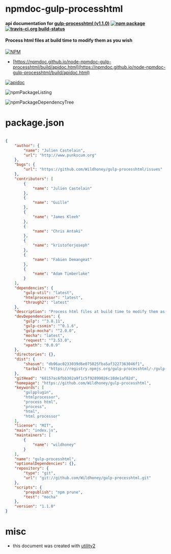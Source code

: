 # npmdoc-gulp-processhtml

#### api documentation for  [gulp-processhtml (v1.1.0)](https://github.com/Wildhoney/gulp-processhtml)  [![npm package](https://img.shields.io/npm/v/npmdoc-gulp-processhtml.svg?style=flat-square)](https://www.npmjs.org/package/npmdoc-gulp-processhtml) [![travis-ci.org build-status](https://api.travis-ci.org/npmdoc/node-npmdoc-gulp-processhtml.svg)](https://travis-ci.org/npmdoc/node-npmdoc-gulp-processhtml)

#### Process html files at build time to modify them as you wish

[![NPM](https://nodei.co/npm/gulp-processhtml.png?downloads=true&downloadRank=true&stars=true)](https://www.npmjs.com/package/gulp-processhtml)

- [https://npmdoc.github.io/node-npmdoc-gulp-processhtml/build/apidoc.html](https://npmdoc.github.io/node-npmdoc-gulp-processhtml/build/apidoc.html)

[![apidoc](https://npmdoc.github.io/node-npmdoc-gulp-processhtml/build/screenCapture.buildCi.browser.%252Ftmp%252Fbuild%252Fapidoc.html.png)](https://npmdoc.github.io/node-npmdoc-gulp-processhtml/build/apidoc.html)

![npmPackageListing](https://npmdoc.github.io/node-npmdoc-gulp-processhtml/build/screenCapture.npmPackageListing.svg)

![npmPackageDependencyTree](https://npmdoc.github.io/node-npmdoc-gulp-processhtml/build/screenCapture.npmPackageDependencyTree.svg)



# package.json

```json

{
    "author": {
        "name": "Julien Castelain",
        "url": "http://www.punkscum.org"
    },
    "bugs": {
        "url": "https://github.com/Wildhoney/gulp-processhtml/issues"
    },
    "contributors": [
        {
            "name": "Julien Castelain"
        },
        {
            "name": "Guille"
        },
        {
            "name": "James Kleeh"
        },
        {
            "name": "Chris Antaki"
        },
        {
            "name": "kristoferjoseph"
        },
        {
            "name": "Fabien Demangeat"
        },
        {
            "name": "Adam Timberlake"
        }
    ],
    "dependencies": {
        "gulp-util": "latest",
        "htmlprocessor": "latest",
        "through2": "latest"
    },
    "description": "Process html files at build time to modify them as you wish",
    "devDependencies": {
        "gulp": "^3.8.11",
        "gulp-cssmin": "^0.1.6",
        "gulp-mocha": "^2.0.0",
        "mocha": "latest",
        "request": "^2.53.0",
        "xpath": "0.0.9"
    },
    "directories": {},
    "dist": {
        "shasum": "db96ac0233039d6e075025fba5af3227363046f1",
        "tarball": "https://registry.npmjs.org/gulp-processhtml/-/gulp-processhtml-1.1.0.tgz"
    },
    "gitHead": "68157ac6fbb302a9f1c5f92899026c18de1af82d",
    "homepage": "https://github.com/Wildhoney/gulp-processhtml",
    "keywords": [
        "gulpplugin",
        "htmlprocessor",
        "process html",
        "process",
        "html",
        "html processor"
    ],
    "license": "MIT",
    "main": "index.js",
    "maintainers": [
        {
            "name": "wildhoney"
        }
    ],
    "name": "gulp-processhtml",
    "optionalDependencies": {},
    "repository": {
        "type": "git",
        "url": "git://github.com/Wildhoney/gulp-processhtml.git"
    },
    "scripts": {
        "prepublish": "npm prune",
        "test": "mocha"
    },
    "version": "1.1.0"
}
```



# misc
- this document was created with [utility2](https://github.com/kaizhu256/node-utility2)
